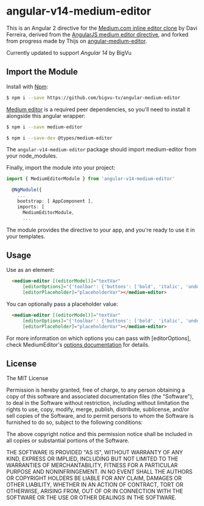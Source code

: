 # angular-v14-medium-editor
This is an Angular 2 directive for the [Medium.com inline editor clone](https://github.com/yabwe/medium-editor) by Davi Ferreira, derived from the [AngularJS medium editor directive](https://github.com/thijsw/angular-medium-editor), and forked from progress made by Thijs on [angular-medium-editor](https://github.com/thijsw/angular-medium-editor).

Currently updated to support *Angular 14* by BigVu
## Import the Module

Install with [Npm](https://www.npmjs.com/):

```sh
$ npm i --save https://github.com/bigvu-tv/angular-medium-editor
```

[Medium editor](https://github.com/yabwe/medium-editor) is a required peer dependencies, so you'll need to install it alongside this angular wrapper:

```bash
$ npm i --save medium-editor
```
```bash
$ npm i --save-dev @types/medium-editor
```

The `angular-v14-medium-editor` package should import medium-editor from your node_modules.

Finally, import the module into your project:

```typescript
import { MediumEditorModule } from 'angular-v14-medium-editor'
```

```typescript
  @NgModule({
    ...
    bootstrap: [ AppComponent ],
    imports: [
      MediumEditorModule,
      ...
```

The module provides the directive to your app, and you're ready to use it in your templates.

## Usage

Use as an element:

```html
  <medium-editor [(editorModel)]="textVar"
      [editorOptions]="{'toolbar': {'buttons': ['bold', 'italic', 'underline', 'h1', 'h2', 'h3']}}" 
      [editorPlaceholder]="placeholderVar"></medium-editor>
```

You can optionally pass a placeholder value:

```html
  <medium-editor [(editorModel)]="textVar"
      [editorOptions]="{'toolbar': {'buttons': ['bold', 'italic', 'underline', 'h1', 'h2', 'h3']}}" 
      [editorPlaceholder]="placeholderVar"></medium-editor>
```

For more information on which options you can pass with [editorOptions], check MediumEditor's [options documentation](https://github.com/yabwe/medium-editor#mediumeditor-options) for details.

## License
The MIT License

Permission is hereby granted, free of charge, to any person obtaining a copy of this software and associated documentation files (the "Software"), to deal in the Software without restriction, including without limitation the rights to use, copy, modify, merge, publish, distribute, sublicense, and/or sell copies of the Software, and to permit persons to whom the Software is furnished to do so, subject to the following conditions:

The above copyright notice and this permission notice shall be included in all copies or substantial portions of the Software.

THE SOFTWARE IS PROVIDED "AS IS", WITHOUT WARRANTY OF ANY KIND, EXPRESS OR IMPLIED, INCLUDING BUT NOT LIMITED TO THE WARRANTIES OF MERCHANTABILITY, FITNESS FOR A PARTICULAR PURPOSE AND NONINFRINGEMENT. IN NO EVENT SHALL THE AUTHORS OR COPYRIGHT HOLDERS BE LIABLE FOR ANY CLAIM, DAMAGES OR OTHER LIABILITY, WHETHER IN AN ACTION OF CONTRACT, TORT OR OTHERWISE, ARISING FROM, OUT OF OR IN CONNECTION WITH THE SOFTWARE OR THE USE OR OTHER DEALINGS IN THE SOFTWARE.
